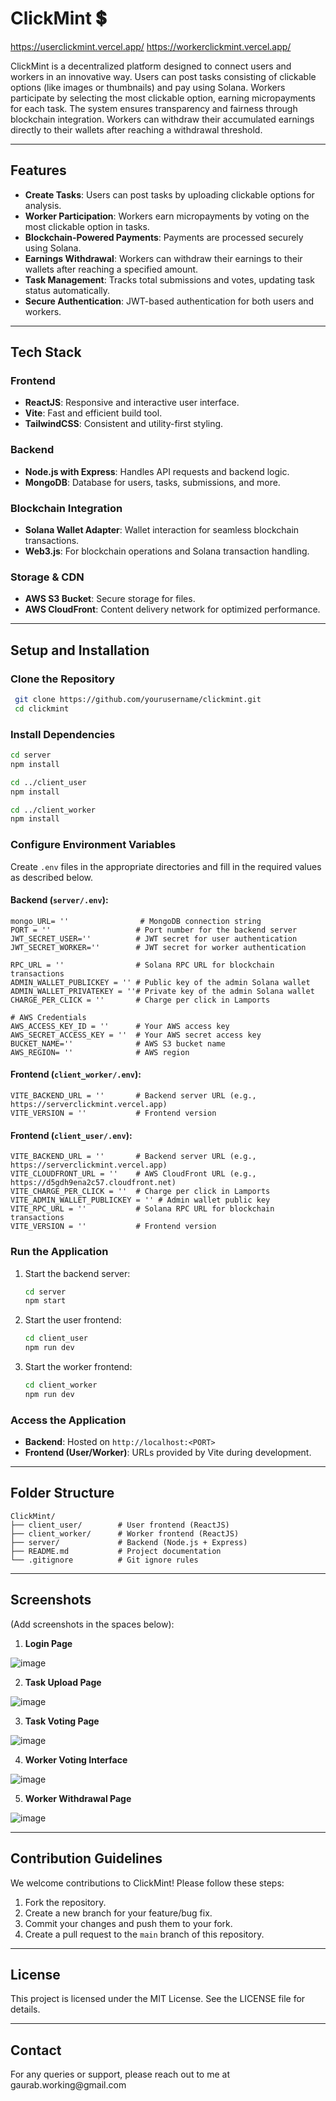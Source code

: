 # ClickMint 💲

https://userclickmint.vercel.app/
https://workerclickmint.vercel.app/

ClickMint is a decentralized platform designed to connect users and workers in an innovative way. Users can post tasks consisting of clickable options (like images or thumbnails) and pay using Solana. Workers participate by selecting the most clickable option, earning micropayments for each task. The system ensures transparency and fairness through blockchain integration. Workers can withdraw their accumulated earnings directly to their wallets after reaching a withdrawal threshold.

---

## Features

- **Create Tasks**: Users can post tasks by uploading clickable options for analysis.
- **Worker Participation**: Workers earn micropayments by voting on the most clickable option in tasks.
- **Blockchain-Powered Payments**: Payments are processed securely using Solana.
- **Earnings Withdrawal**: Workers can withdraw their earnings to their wallets after reaching a specified amount.
- **Task Management**: Tracks total submissions and votes, updating task status automatically.
- **Secure Authentication**: JWT-based authentication for both users and workers.

---

## Tech Stack

### Frontend

- **ReactJS**: Responsive and interactive user interface.
- **Vite**: Fast and efficient build tool.
- **TailwindCSS**: Consistent and utility-first styling.

### Backend

- **Node.js with Express**: Handles API requests and backend logic.
- **MongoDB**: Database for users, tasks, submissions, and more.

### Blockchain Integration

- **Solana Wallet Adapter**: Wallet interaction for seamless blockchain transactions.
- **Web3.js**: For blockchain operations and Solana transaction handling.

### Storage & CDN

- **AWS S3 Bucket**: Secure storage for files.
- **AWS CloudFront**: Content delivery network for optimized performance.

---

## Setup and Installation

### Clone the Repository

```bash
 git clone https://github.com/yourusername/clickmint.git
 cd clickmint
```

### Install Dependencies

```bash
cd server
npm install

cd ../client_user
npm install

cd ../client_worker
npm install
```

### Configure Environment Variables

Create `.env` files in the appropriate directories and fill in the required values as described below.

#### Backend (`server/.env`):

```env
mongo_URL= ''                # MongoDB connection string
PORT = ''                   # Port number for the backend server
JWT_SECRET_USER=''          # JWT secret for user authentication
JWT_SECRET_WORKER=''        # JWT secret for worker authentication

RPC_URL = ''                # Solana RPC URL for blockchain transactions
ADMIN_WALLET_PUBLICKEY = '' # Public key of the admin Solana wallet
ADMIN_WALLET_PRIVATEKEY = ''# Private key of the admin Solana wallet
CHARGE_PER_CLICK = ''       # Charge per click in Lamports

# AWS Credentials
AWS_ACCESS_KEY_ID = ''      # Your AWS access key
AWS_SECRET_ACCESS_KEY = ''  # Your AWS secret access key
BUCKET_NAME=''              # AWS S3 bucket name
AWS_REGION= ''              # AWS region
```

#### Frontend (`client_worker/.env`):

```env
VITE_BACKEND_URL = ''       # Backend server URL (e.g., https://serverclickmint.vercel.app)
VITE_VERSION = ''           # Frontend version
```

#### Frontend (`client_user/.env`):

```env
VITE_BACKEND_URL = ''       # Backend server URL (e.g., https://serverclickmint.vercel.app)
VITE_CLOUDFRONT_URL = ''    # AWS CloudFront URL (e.g., https://d5gdh9ena2c57.cloudfront.net)
VITE_CHARGE_PER_CLICK = ''  # Charge per click in Lamports
VITE_ADMIN_WALLET_PUBLICKEY = '' # Admin wallet public key
VITE_RPC_URL = ''           # Solana RPC URL for blockchain transactions
VITE_VERSION = ''           # Frontend version
```

### Run the Application

1. Start the backend server:

   ```bash
   cd server
   npm start
   ```

2. Start the user frontend:

   ```bash
   cd client_user
   npm run dev
   ```

3. Start the worker frontend:

   ```bash
   cd client_worker
   npm run dev
   ```

### Access the Application

- **Backend**: Hosted on `http://localhost:<PORT>`
- **Frontend (User/Worker)**: URLs provided by Vite during development.

---

## Folder Structure

```plaintext
ClickMint/
├── client_user/        # User frontend (ReactJS)
├── client_worker/      # Worker frontend (ReactJS)
├── server/             # Backend (Node.js + Express)
├── README.md           # Project documentation
└── .gitignore          # Git ignore rules
```

---

## Screenshots

(Add screenshots in the spaces below):


1. **Login Page**

![image](https://github.com/user-attachments/assets/26480661-85bf-41c1-98d2-a5506b4c0429)


2. **Task Upload Page**

![image](https://github.com/user-attachments/assets/3b2150ef-af61-4fcf-8d12-aa807f4a872b)


3. **Task Voting Page**

![image](https://github.com/user-attachments/assets/5d473c14-cc15-44da-abc6-3a336f3a5d7e)


4. **Worker Voting Interface**

![image](https://github.com/user-attachments/assets/69eab202-487d-4aa8-a012-bef735767505)


5. **Worker Withdrawal Page**

![image](https://github.com/user-attachments/assets/1e96d38a-a732-4db7-9368-d633d7b13a86)




---

## Contribution Guidelines

We welcome contributions to ClickMint! Please follow these steps:

1. Fork the repository.
2. Create a new branch for your feature/bug fix.
3. Commit your changes and push them to your fork.
4. Create a pull request to the `main` branch of this repository.

---

## License

This project is licensed under the MIT License. See the LICENSE file for details.

---

## Contact

For any queries or support, please reach out to me at \
gaurab.working\@gmail.com 

